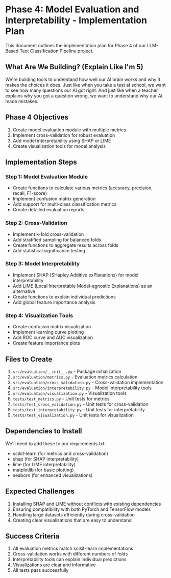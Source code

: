 # Phase 4: Model Evaluation and Interpretability - Implementation Plan

This document outlines the implementation plan for Phase 4 of our LLM-Based Text Classification Pipeline project.

## What Are We Building? (Explain Like I'm 5)

We're building tools to understand how well our AI brain works and why it makes the choices it does. Just like when you take a test at school, we want to see how many questions our AI got right. And just like when a teacher explains why you got a question wrong, we want to understand why our AI made mistakes.

## Phase 4 Objectives

1. Create model evaluation module with multiple metrics
2. Implement cross-validation for robust evaluation
3. Add model interpretability using SHAP or LIME
4. Create visualization tools for model analysis

## Implementation Steps

### Step 1: Model Evaluation Module
- Create functions to calculate various metrics (accuracy, precision, recall, F1-score)
- Implement confusion matrix generation
- Add support for multi-class classification metrics
- Create detailed evaluation reports

### Step 2: Cross-Validation
- Implement k-fold cross-validation
- Add stratified sampling for balanced folds
- Create functions to aggregate results across folds
- Add statistical significance testing

### Step 3: Model Interpretability
- Implement SHAP (SHapley Additive exPlanations) for model interpretability
- Add LIME (Local Interpretable Model-agnostic Explanations) as an alternative
- Create functions to explain individual predictions
- Add global feature importance analysis

### Step 4: Visualization Tools
- Create confusion matrix visualization
- Implement learning curve plotting
- Add ROC curve and AUC visualization
- Create feature importance plots

## Files to Create

1. `src/evaluation/__init__.py` - Package initialization
2. `src/evaluation/metrics.py` - Evaluation metrics calculation
3. `src/evaluation/cross_validation.py` - Cross-validation implementation
4. `src/evaluation/interpretability.py` - Model interpretability tools
5. `src/evaluation/visualization.py` - Visualization tools
6. `tests/test_metrics.py` - Unit tests for metrics
7. `tests/test_cross_validation.py` - Unit tests for cross-validation
8. `tests/test_interpretability.py` - Unit tests for interpretability
9. `tests/test_visualization.py` - Unit tests for visualization

## Dependencies to Install

We'll need to add these to our requirements.txt:
- scikit-learn (for metrics and cross-validation)
- shap (for SHAP interpretability)
- lime (for LIME interpretability)
- matplotlib (for basic plotting)
- seaborn (for enhanced visualizations)

## Expected Challenges

1. Installing SHAP and LIME without conflicts with existing dependencies
2. Ensuring compatibility with both PyTorch and TensorFlow models
3. Handling large datasets efficiently during cross-validation
4. Creating clear visualizations that are easy to understand

## Success Criteria

1. All evaluation metrics match scikit-learn implementations
2. Cross-validation works with different numbers of folds
3. Interpretability tools can explain individual predictions
4. Visualizations are clear and informative
5. All tests pass successfully